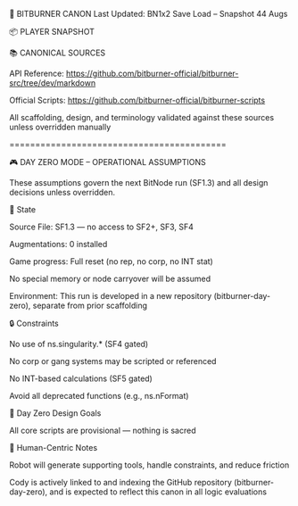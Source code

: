 📘 BITBURNER CANON
Last Updated: BN1x2 Save Load – Snapshot 44 Augs

📦 PLAYER SNAPSHOT

📚 CANONICAL SOURCES

API Reference: https://github.com/bitburner-official/bitburner-src/tree/dev/markdown

Official Scripts: https://github.com/bitburner-official/bitburner-scripts

All scaffolding, design, and terminology validated against these sources unless overridden manually

==========================================

🎮 DAY ZERO MODE – OPERATIONAL ASSUMPTIONS

These assumptions govern the next BitNode run (SF1.3) and all design decisions unless overridden.

📌 State

Source File: SF1.3 — no access to SF2+, SF3, SF4

Augmentations: 0 installed

Game progress: Full reset (no rep, no corp, no INT stat)

No special memory or node carryover will be assumed

Environment: This run is developed in a new repository (bitburner-day-zero), separate from prior scaffolding

🔒 Constraints

No use of ns.singularity.* (SF4 gated)

No corp or gang systems may be scripted or referenced

No INT-based calculations (SF5 gated)

Avoid all deprecated functions (e.g., ns.nFormat)

🧰 Day Zero Design Goals

All core scripts are provisional — nothing is sacred

🧠 Human-Centric Notes

Robot will generate supporting tools, handle constraints, and reduce friction

Cody is actively linked to and indexing the GitHub repository (bitburner-day-zero), and is expected to reflect this canon in all logic evaluations

